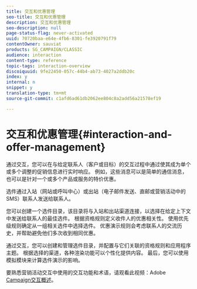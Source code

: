 ```yaml
---
title: 交互和优惠管理
seo-title: 交互和优惠管理
description: 交互和优惠管理
seo-description: null
page-status-flag: never-activated
uuid: 70720baa-e64e-4fb6-8301-fe3920791f79
contentOwner: sauviat
products: SG_CAMPAIGN/CLASSIC
audience: interaction
content-type: reference
topic-tags: interaction-overview
discoiquuid: 9fe22450-057c-44b4-ab73-4027a2ddb20c
index: y
internal: n
snippet: y
translation-type: tm+mt
source-git-commit: c1afd6ad61db2062ee804c8a2add56a21578ef19

---
```



# 交互和优惠管理{#interaction-and-offer-management}

通过交互，您可以在与给定联系人（客户或目标）的交互过程中通过使其成为单个或多个调整的促销信息进行实时响应。 例如，这些消息可以是简单的通信消息，也可以是针对一个或多个产品或服务的特价优惠。

选件通过入站（网站或呼叫中心）或出站（电子邮件发送、直邮或营销活动中的SMS）联系人发送给联系人。

您可以创建一个选件目录，该目录将与入站和出站渠道连接，以选择在给定上下文中发送给联系人的最佳选件。 根据资格规则定义收件人的优惠相关性。 使用优先级规则确定从一组相关选件中选择选件。 优惠演示规则会考虑联系人的交流历史，并帮助避免他们多次收到相同优惠。

通过交互，您可以创建和管理选件目录，并配置与它们关联的资格规则和应用程序主题。 根据选择的渠道，各种渲染功能可以个性化提供内容。 最后，您可以使用模拟模块来计算选件演示的影响。

要熟悉营销活动交互中使用的交互功能和术语，请观看此视频：Adobe [Campaign交互概述](https://helpx.adobe.com/campaign/classic/how-to/acs-overview.html?playlist=/ccx/v1/collection/product/campaign/classic/segment/digital-marketers/explevel/intermediate/applaunch/get-started/collection.ccx.js&ref=helpx.adobe.com)。
